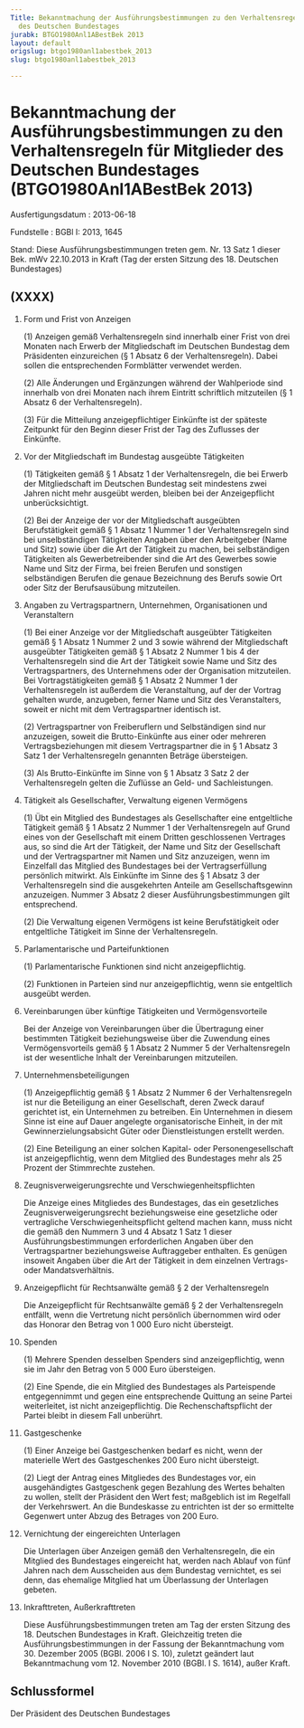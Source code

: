 ```yaml
---
Title: Bekanntmachung der Ausführungsbestimmungen zu den Verhaltensregeln für Mitglieder
  des Deutschen Bundestages
jurabk: BTGO1980Anl1ABestBek 2013
layout: default
origslug: btgo1980anl1abestbek_2013
slug: btgo1980anl1abestbek_2013

---
```


# Bekanntmachung der Ausführungsbestimmungen zu den Verhaltensregeln für Mitglieder des Deutschen Bundestages (BTGO1980Anl1ABestBek 2013)

Ausfertigungsdatum
:   2013-06-18

Fundstelle
:   BGBl I: 2013, 1645

Stand: Diese Ausführungsbestimmungen treten gem. Nr. 13 Satz 1 dieser Bek. mWv 22.10.2013 in Kraft (Tag der ersten Sitzung des 18. Deutschen Bundestages)

## (XXXX)


1.  Form und Frist von Anzeigen

    (1) Anzeigen gemäß Verhaltensregeln sind innerhalb einer Frist von
    drei Monaten nach Erwerb der Mitgliedschaft im Deutschen Bundestag dem
    Präsidenten einzureichen (§ 1 Absatz 6 der Verhaltensregeln). Dabei
    sollen die entsprechenden Formblätter verwendet werden.

    (2) Alle Änderungen und Ergänzungen während der Wahlperiode sind
    innerhalb von drei Monaten nach ihrem Eintritt schriftlich mitzuteilen
    (§ 1 Absatz 6 der Verhaltensregeln).

    (3) Für die Mitteilung anzeigepflichtiger Einkünfte ist der späteste
    Zeitpunkt für den Beginn dieser Frist der Tag des Zuflusses der
    Einkünfte.


2.  Vor der Mitgliedschaft im Bundestag ausgeübte Tätigkeiten

    (1) Tätigkeiten gemäß § 1 Absatz 1 der Verhaltensregeln, die bei
    Erwerb der Mitgliedschaft im Deutschen Bundestag seit mindestens zwei
    Jahren nicht mehr ausgeübt werden, bleiben bei der Anzeigepflicht
    unberücksichtigt.

    (2) Bei der Anzeige der vor der Mitgliedschaft ausgeübten
    Berufstätigkeit gemäß § 1 Absatz 1 Nummer 1 der Verhaltensregeln sind
    bei unselbständigen Tätigkeiten Angaben über den Arbeitgeber (Name und
    Sitz) sowie über die Art der Tätigkeit zu machen, bei selbständigen
    Tätigkeiten als Gewerbetreibender sind die Art des Gewerbes sowie Name
    und Sitz der Firma, bei freien Berufen und sonstigen selbständigen
    Berufen die genaue Bezeichnung des Berufs sowie Ort oder Sitz der
    Berufsausübung mitzuteilen.


3.  Angaben zu Vertragspartnern, Unternehmen, Organisationen und
    Veranstaltern

    (1) Bei einer Anzeige vor der Mitgliedschaft ausgeübter Tätigkeiten
    gemäß § 1 Absatz 1 Nummer 2 und 3 sowie während der Mitgliedschaft
    ausgeübter Tätigkeiten gemäß § 1 Absatz 2 Nummer 1 bis 4 der
    Verhaltensregeln sind die Art der Tätigkeit sowie Name und Sitz des
    Vertragspartners, des Unternehmens oder der Organisation mitzuteilen.
    Bei Vortragstätigkeiten gemäß § 1 Absatz 2 Nummer 1 der
    Verhaltensregeln ist außerdem die Veranstaltung, auf der der Vortrag
    gehalten wurde, anzugeben, ferner Name und Sitz des Veranstalters,
    soweit er nicht mit dem Vertragspartner identisch ist.

    (2) Vertragspartner von Freiberuflern und Selbständigen sind nur
    anzuzeigen, soweit die Brutto-Einkünfte aus einer oder mehreren
    Vertragsbeziehungen mit diesem Vertragspartner die in § 1 Absatz 3
    Satz 1 der Verhaltensregeln genannten Beträge übersteigen.

    (3) Als Brutto-Einkünfte im Sinne von § 1 Absatz 3 Satz 2 der
    Verhaltensregeln gelten die Zuflüsse an Geld- und Sachleistungen.


4.  Tätigkeit als Gesellschafter, Verwaltung eigenen Vermögens

    (1) Übt ein Mitglied des Bundestages als Gesellschafter eine
    entgeltliche Tätigkeit gemäß § 1 Absatz 2 Nummer 1 der
    Verhaltensregeln auf Grund eines von der Gesellschaft mit einem
    Dritten geschlossenen Vertrages aus, so sind die Art der Tätigkeit,
    der Name und Sitz der Gesellschaft und der Vertragspartner mit Namen
    und Sitz anzuzeigen, wenn im Einzelfall das Mitglied des Bundestages
    bei der Vertragserfüllung persönlich mitwirkt. Als Einkünfte im Sinne
    des § 1 Absatz 3 der Verhaltensregeln sind die ausgekehrten Anteile am
    Gesellschaftsgewinn anzuzeigen. Nummer 3 Absatz 2 dieser
    Ausführungsbestimmungen gilt entsprechend.

    (2) Die Verwaltung eigenen Vermögens ist keine Berufstätigkeit oder
    entgeltliche Tätigkeit im Sinne der Verhaltensregeln.


5.  Parlamentarische und Parteifunktionen

    (1) Parlamentarische Funktionen sind nicht anzeigepflichtig.

    (2) Funktionen in Parteien sind nur anzeigepflichtig, wenn sie
    entgeltlich ausgeübt werden.


6.  Vereinbarungen über künftige Tätigkeiten und Vermögensvorteile

    Bei der Anzeige von Vereinbarungen über die Übertragung einer
    bestimmten Tätigkeit beziehungsweise über die Zuwendung eines
    Vermögensvorteils gemäß § 1 Absatz 2 Nummer 5 der Verhaltensregeln ist
    der wesentliche Inhalt der Vereinbarungen mitzuteilen.


7.  Unternehmensbeteiligungen

    (1) Anzeigepflichtig gemäß § 1 Absatz 2 Nummer 6 der Verhaltensregeln
    ist nur die Beteiligung an einer Gesellschaft, deren Zweck darauf
    gerichtet ist, ein Unternehmen zu betreiben. Ein Unternehmen in diesem
    Sinne ist eine auf Dauer angelegte organisatorische Einheit, in der
    mit Gewinnerzielungsabsicht Güter oder Dienstleistungen erstellt
    werden.

    (2) Eine Beteiligung an einer solchen Kapital- oder
    Personengesellschaft ist anzeigepflichtig, wenn dem Mitglied des
    Bundestages mehr als 25 Prozent der Stimmrechte zustehen.


8.  Zeugnisverweigerungsrechte und Verschwiegenheitspflichten

    Die Anzeige eines Mitgliedes des Bundestages, das ein gesetzliches
    Zeugnisverweigerungsrecht beziehungsweise eine gesetzliche oder
    vertragliche Verschwiegenheitspflicht geltend machen kann, muss nicht
    die gemäß den Nummern 3 und 4 Absatz 1 Satz 1 dieser
    Ausführungsbestimmungen erforderlichen Angaben über den
    Vertragspartner beziehungsweise Auftraggeber enthalten. Es genügen
    insoweit Angaben über die Art der Tätigkeit in dem einzelnen Vertrags-
    oder Mandatsverhältnis.


9.  Anzeigepflicht für Rechtsanwälte gemäß § 2 der Verhaltensregeln

    Die Anzeigepflicht für Rechtsanwälte gemäß § 2 der Verhaltensregeln
    entfällt, wenn die Vertretung nicht persönlich übernommen wird oder
    das Honorar den Betrag von 1 000 Euro nicht übersteigt.


10. Spenden

    (1) Mehrere Spenden desselben Spenders sind anzeigepflichtig, wenn sie
    im Jahr den Betrag von
    5 000 Euro übersteigen.

    (2) Eine Spende, die ein Mitglied des Bundestages als Parteispende
    entgegennimmt und gegen eine entsprechende Quittung an seine Partei
    weiterleitet, ist nicht anzeigepflichtig. Die Rechenschaftspflicht der
    Partei bleibt in diesem Fall unberührt.


11. Gastgeschenke

    (1) Einer Anzeige bei Gastgeschenken bedarf es nicht, wenn der
    materielle Wert des Gastgeschenkes 200 Euro nicht übersteigt.

    (2) Liegt der Antrag eines Mitgliedes des Bundestages vor, ein
    ausgehändigtes Gastgeschenk gegen Bezahlung des Wertes behalten zu
    wollen, stellt der Präsident den Wert fest; maßgeblich ist im
    Regelfall der Verkehrswert. An die Bundeskasse zu entrichten ist der
    so ermittelte Gegenwert unter Abzug des Betrages von 200 Euro.


12. Vernichtung der eingereichten Unterlagen

    Die Unterlagen über Anzeigen gemäß den Verhaltensregeln, die ein
    Mitglied des Bundestages eingereicht hat, werden nach Ablauf von fünf
    Jahren nach dem Ausscheiden aus dem Bundestag vernichtet, es sei denn,
    das ehemalige Mitglied hat um Überlassung der Unterlagen gebeten.


13. Inkrafttreten, Außerkrafttreten

    Diese Ausführungsbestimmungen treten am Tag der ersten Sitzung des 18.
    Deutschen Bundestages in Kraft. Gleichzeitig treten die
    Ausführungsbestimmungen in der Fassung der Bekanntmachung vom 30.
    Dezember 2005 (BGBl. 2006 I S. 10), zuletzt geändert laut
    Bekanntmachung vom 12. November 2010 (BGBl. I S. 1614), außer Kraft.





## Schlussformel

Der Präsident des Deutschen Bundestages

